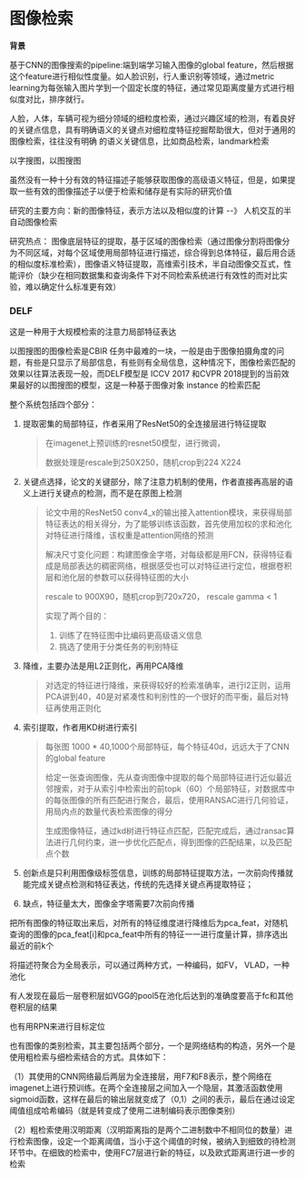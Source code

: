 # 图像检索

**背景**

基于CNN的图像搜索的pipeline:端到端学习输入图像的global feature，然后根据这个feature进行相似性度量。如人脸识别，行人重识别等领域，通过metric learning为每张输入图片学到一个固定长度的特征，通过常见距离度量方式进行相似度对比，排序就行。

人脸，人体，车辆可视为细分领域的细粒度检索，通过兴趣区域的检测，有着良好的关键点信息，具有明确语义的关键点对细粒度特征挖掘帮助很大，但对于通用的图像检索，往往没有明确 的语义关键信息，比如商品检索，landmark检索

以字搜图，以图搜图

虽然没有一种十分有效的特征描述子能够获取图像的高级语义特征，但是，如果提取一些有效的图像描述子以便于检索和储存是有实际的研究价值

研究的主要方向：新的图像特征，表示方法以及相似度的计算 --》 人机交互的半自动图像检索

研究热点： 图像底层特征的提取，基于区域的图像检索（通过图像分割将图像分为不同区域，对每个区域使用局部特征进行描述，综合得到总体特征，最后用合适的相似度标准检索），图像语义特征提取，高维索引技术，半自动图像交互式，性能评价（缺少在相同数据集和查询条件下对不同检索系统进行有效性的而对比实验，难以确定什么标准更有效）

###  DELF

这是一种用于大规模检索的注意力局部特征表达

以图搜图的图像检索是CBIR 任务中最难的一块，一般是由于图像拍摄角度的问题，有些是只显示了局部信息，有些则有全局信息，这种情况下，图像检索匹配的效果以往算法表现一般，而DELF模型是 ICCV 2017 和CVPR 2018提到的当前效果最好的以图搜图的模型，这是一种基于图像对象 instance 的检索匹配

整个系统包括四个部分：

1. 提取密集的局部特征，作者采用了ResNet50的全连接层进行特征提取

   > 在imagenet上预训练的resnet50模型，进行微调，
   >
   > 数据处理是rescale到250X250，随机crop到224 X224

2. 关键点选择，论文的关键部分，除了注意力机制的使用，作者直接再高层的语义上进行关键点的检测，而不是在原图上检测

   > 论文中用的ResNet50 conv4_x的输出接入attention模块，来获得局部特征表达的相关得分，为了能够训练该函数，首先使用加权的求和池化对特征进行降维，该权重是attention网络的预测
   >
   > 解决尺寸变化问题：构建图像金字塔，对每级都是用FCN，获得特征看成是局部表达的稠密网络，根据感受也可以对特征进行定位，根据卷积层和池化层的参数可以获得特征图的大小
   >
   > rescale to 900X90，随机crop到720x720， rescale gamma < 1
   >
   > 实现了两个目的：
   >
   > 1. 训练了在特征图中比编码更高级语义信息
   > 2. 挑选了使用于分类任务的判别特征

3. 降维，主要办法是用L2正则化，再用PCA降维

   > 对选定的特征进行降维，来获得较好的检索准确率，进行l2正则，运用PCA讲到40，40是对紧凑性和判别性的一个很好的而平衡，最后对特征再使用正则化

4. 索引提取，作者用KD树进行索引

   > 每张图 1000 * 40,1000个局部特征，每个特征40d，远远大于了CNN的global feature
   >
   > 给定一张查询图像，先从查询图像中提取的每个局部特征进行近似最近邻搜索，对于从索引中检索出的前topk（60）个局部特征，对数据库中的每张图像的所有匹配进行聚合，最后，使用RANSAC进行几何验证，用局内点的数量代表检索图像的得分
   >
   > 生成图像特征，通过kd树进行特征点匹配，匹配完成后，通过ransac算法进行几何约束，进一步优化匹配点，得到图像的匹配结果，以及匹配点个数

5. 创新点是只利用图像级标签信息，训练的局部特征提取方法，一次前向传播就能完成关键点检测和特征表达，传统的先选择关键点再提取特征；

6. 缺点，特征量太大，图像金字塔需要7次前向传播

把所有图像的特征取出来后，对所有的特征维度进行降维后为pca_feat，对随机查询的图像的pca_feat[i]和pca_feat中所有的特征一一进行度量计算，排序选出最近的前k个



将描述符聚合为全局表示，可以通过两种方式，一种编码，如FV， VLAD，一种池化

有人发现在最后一层卷积层如VGG的pool5在池化后达到的准确度要高于fc和其他卷积层的结果

也有用RPN来进行目标定位

也有图像的类别检索，其主要包括两个部分，一个是网络结构的构造，另外一个是使用粗检索与细检索结合的方式。具体如下：

（1）其使用的CNN网络最后两层为全连接层，用F7和F8表示，整个网络在imagenet上进行预训练。在两个全连接层之间加入一个隐层，其激活函数使用sigmoid函数，这样在最后的输出层就变成了（0,1）之间的表示，最后在通过设定阈值组成哈希编码（就是转变成了使用二进制编码表示图像类别）

（2）粗检索使用汉明距离（汉明距离指的是两个二进制数中不相同位的数量）进行检索图像，设定一个距离阈值，当小于这个阈值的时候，被纳入到细致的待检测环节中。在细致的检索中，使用FC7层进行新的特征，以及欧式距离进行进一步的检索
